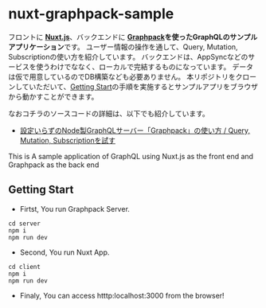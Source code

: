 # nuxt-graphpack-sample
フロントに **[Nuxt.js](https://ja.nuxtjs.org/)**、バックエンドに **[Graphpack](https://github.com/glennreyes/graphpack)**を使った**GraphQLのサンプルアプリケーション**です。
ユーザー情報の操作を通して、Query, Mutation, Subscriptionの使い方を紹介しています。
バックエンドは、AppSyncなどのサービスを使うわけでななく、ローカルで完結するものになっています。
データは仮で用意しているのでDB構築なども必要ありません。
本リポジトリをクローンしていただいて、[Getting Start](#getting-start)の手順を実施するとサンプルアプリをブラウザから動かすことができます。


なおコチラのソースコードの詳細は、以下でも紹介しています。
* [設定いらずのNode製GraphQLサーバー「Graphpack」の使い方 / Query, Mutation, Subscriptionを試す](https://takumon.com/graphpack-graphql-zero-config-server)



This is A sample application of GraphQL using Nuxt.js as the front end and Graphpack as the back end

## Getting Start

* Firtst, You run Graphpack Server.

```
cd server
npm i
npm run dev
```

* Second, You run Nuxt App.

```
cd client
npm i 
npm run dev
```

* Finaly, You can access htttp:localhost:3000 from the browser!


